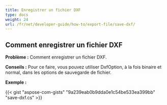 ```yaml
---
title: Enregistrer un fichier DXF
type: docs
weight: 24
url: /fr/net/developer-guide/how-to/export-file/save-dxf/
---
```


## **Comment enregistrer un fichier DXF**

**Problème :** Comment enregistrer un fichier DXF.

**Conseils :** Pour ce faire, vous pouvez utiliser DxfOption, à la fois binaire et normal, dans les options de sauvegarde de fichier.

**Exemple :**

{{< gist "aspose-com-gists" "9a239eab0b9dda0e1c54be533ea399bb" "save-dxf.cs" >}}
